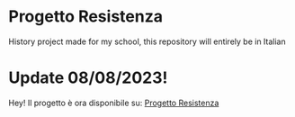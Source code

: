 # Progetto Resistenza
History project made for my school, this repository will entirely be in Italian

# Update 08/08/2023!
Hey! Il progetto è ora disponibile su: [Progetto Resistenza](https://progettoresistenza.pages.dev)
